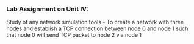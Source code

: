 ### Lab Assignment on Unit IV:
Study of any network simulation tools - To create a network with three nodes and establish a TCP connection between node 0 and node 1 such that node 0 will send TCP packet to node 2 via node 1
